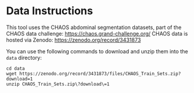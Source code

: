 # Data Instructions
This tool uses the CHAOS abdominal segmentation datasets, part of the CHAOS data challenge: https://chaos.grand-challenge.org/
CHAOS data is hosted via Zenodo: https://zenodo.org/record/3431873

You can use the following commands to download and unzip them into the `data` directory:
```shell
cd data
wget https://zenodo.org/record/3431873/files/CHAOS_Train_Sets.zip?download=1
unzip CHAOS_Train_Sets.zip\?download\=1
```
